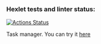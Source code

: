 ### Hexlet tests and linter status:
[![Actions Status](https://github.com/nikbyar/python-project-52/actions/workflows/hexlet-check.yml/badge.svg)](https://github.com/nikbyar/python-project-52/actions)

Task manager. You can try it [here](https://python-project-52-7q9a.onrender.com)